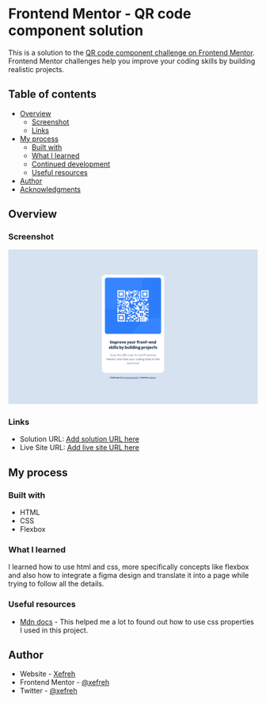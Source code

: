 # Frontend Mentor - QR code component solution

This is a solution to the [QR code component challenge on Frontend Mentor](https://www.frontendmentor.io/challenges/qr-code-component-iux_sIO_H). Frontend Mentor challenges help you improve your coding skills by building realistic projects.

## Table of contents

- [Overview](#overview)
  - [Screenshot](#screenshot)
  - [Links](#links)
- [My process](#my-process)
  - [Built with](#built-with)
  - [What I learned](#what-i-learned)
  - [Continued development](#continued-development)
  - [Useful resources](#useful-resources)
- [Author](#author)
- [Acknowledgments](#acknowledgments)

## Overview

### Screenshot

![](./preview.png)

### Links

- Solution URL: [Add solution URL here](https://www.frontendmentor.io/solutions/qr-code-component-using-flexbox-iuPwy7KbnT)
- Live Site URL: [Add live site URL here](https://xefreh.github.io/qrcode-component/)

## My process

### Built with

- HTML
- CSS
- Flexbox

### What I learned

I learned how to use html and css, more specifically concepts like flexbox and also how to integrate a figma design and translate it into a page while trying to follow all the details.

### Useful resources

- [Mdn docs](https://developer.mozilla.org/fr/) - This helped me a lot to found out how to use css properties I used in this project.

## Author

- Website - [Xefreh](https://www.your-site.com)
- Frontend Mentor - [@xefreh](https://www.frontendmentor.io/profile/xefreh)
- Twitter - [@xefreh](https://www.twitter.com/xefreh)
